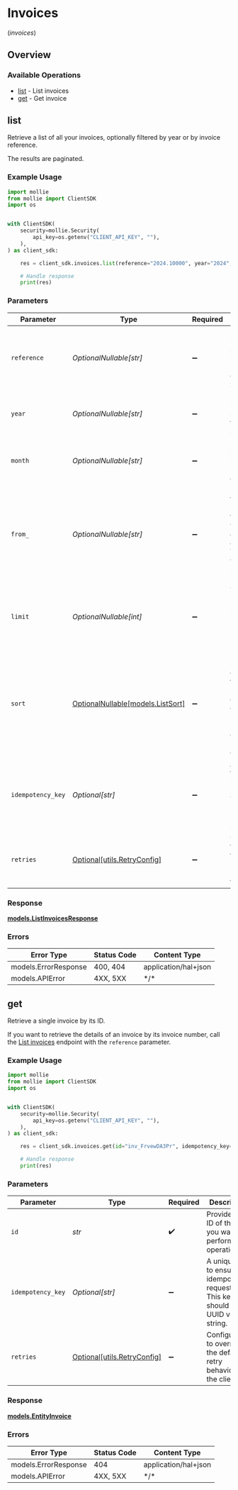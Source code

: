 # Invoices
(*invoices*)

## Overview

### Available Operations

* [list](#list) - List invoices
* [get](#get) - Get invoice

## list

Retrieve a list of all your invoices, optionally filtered by year or by
invoice reference.

The results are paginated.

### Example Usage

<!-- UsageSnippet language="python" operationID="list-invoices" method="get" path="/invoices" -->
```python
import mollie
from mollie import ClientSDK
import os


with ClientSDK(
    security=mollie.Security(
        api_key=os.getenv("CLIENT_API_KEY", ""),
    ),
) as client_sdk:

    res = client_sdk.invoices.list(reference="2024.10000", year="2024", month="01", from_="inv_xBEbP9rvAq", limit=50, sort=mollie.ListSort.DESC, idempotency_key="123e4567-e89b-12d3-a456-426")

    # Handle response
    print(res)

```

### Parameters

| Parameter                                                                                                                              | Type                                                                                                                                   | Required                                                                                                                               | Description                                                                                                                            | Example                                                                                                                                |
| -------------------------------------------------------------------------------------------------------------------------------------- | -------------------------------------------------------------------------------------------------------------------------------------- | -------------------------------------------------------------------------------------------------------------------------------------- | -------------------------------------------------------------------------------------------------------------------------------------- | -------------------------------------------------------------------------------------------------------------------------------------- |
| `reference`                                                                                                                            | *OptionalNullable[str]*                                                                                                                | :heavy_minus_sign:                                                                                                                     | Filter for an invoice with a specific invoice reference, for example<br/>`2024.10000`.                                                 | 2024.10000                                                                                                                             |
| `year`                                                                                                                                 | *OptionalNullable[str]*                                                                                                                | :heavy_minus_sign:                                                                                                                     | Filter for invoices of a specific year, for example `2024`.                                                                            | 2024                                                                                                                                   |
| `month`                                                                                                                                | *OptionalNullable[str]*                                                                                                                | :heavy_minus_sign:                                                                                                                     | Filter for invoices of a specific month, for example `01`.                                                                             | 01                                                                                                                                     |
| `from_`                                                                                                                                | *OptionalNullable[str]*                                                                                                                | :heavy_minus_sign:                                                                                                                     | Provide an ID to start the result set from the item with the given ID and onwards. This allows you to paginate the<br/>result set.     |                                                                                                                                        |
| `limit`                                                                                                                                | *OptionalNullable[int]*                                                                                                                | :heavy_minus_sign:                                                                                                                     | The maximum number of items to return. Defaults to 50 items.                                                                           | 50                                                                                                                                     |
| `sort`                                                                                                                                 | [OptionalNullable[models.ListSort]](../../models/listsort.md)                                                                          | :heavy_minus_sign:                                                                                                                     | Used for setting the direction of the result set. Defaults to descending order, meaning the results are ordered from<br/>newest to oldest. | desc                                                                                                                                   |
| `idempotency_key`                                                                                                                      | *Optional[str]*                                                                                                                        | :heavy_minus_sign:                                                                                                                     | A unique key to ensure idempotent requests. This key should be a UUID v4 string.                                                       | 123e4567-e89b-12d3-a456-426                                                                                                            |
| `retries`                                                                                                                              | [Optional[utils.RetryConfig]](../../models/utils/retryconfig.md)                                                                       | :heavy_minus_sign:                                                                                                                     | Configuration to override the default retry behavior of the client.                                                                    |                                                                                                                                        |

### Response

**[models.ListInvoicesResponse](../../models/listinvoicesresponse.md)**

### Errors

| Error Type           | Status Code          | Content Type         |
| -------------------- | -------------------- | -------------------- |
| models.ErrorResponse | 400, 404             | application/hal+json |
| models.APIError      | 4XX, 5XX             | \*/\*                |

## get

Retrieve a single invoice by its ID.

If you want to retrieve the details of an invoice by its invoice number,
call the [List invoices](list-invoices) endpoint with the `reference` parameter.

### Example Usage

<!-- UsageSnippet language="python" operationID="get-invoice" method="get" path="/invoices/{id}" -->
```python
import mollie
from mollie import ClientSDK
import os


with ClientSDK(
    security=mollie.Security(
        api_key=os.getenv("CLIENT_API_KEY", ""),
    ),
) as client_sdk:

    res = client_sdk.invoices.get(id="inv_FrvewDA3Pr", idempotency_key="123e4567-e89b-12d3-a456-426")

    # Handle response
    print(res)

```

### Parameters

| Parameter                                                                        | Type                                                                             | Required                                                                         | Description                                                                      | Example                                                                          |
| -------------------------------------------------------------------------------- | -------------------------------------------------------------------------------- | -------------------------------------------------------------------------------- | -------------------------------------------------------------------------------- | -------------------------------------------------------------------------------- |
| `id`                                                                             | *str*                                                                            | :heavy_check_mark:                                                               | Provide the ID of the item you want to perform this operation on.                |                                                                                  |
| `idempotency_key`                                                                | *Optional[str]*                                                                  | :heavy_minus_sign:                                                               | A unique key to ensure idempotent requests. This key should be a UUID v4 string. | 123e4567-e89b-12d3-a456-426                                                      |
| `retries`                                                                        | [Optional[utils.RetryConfig]](../../models/utils/retryconfig.md)                 | :heavy_minus_sign:                                                               | Configuration to override the default retry behavior of the client.              |                                                                                  |

### Response

**[models.EntityInvoice](../../models/entityinvoice.md)**

### Errors

| Error Type           | Status Code          | Content Type         |
| -------------------- | -------------------- | -------------------- |
| models.ErrorResponse | 404                  | application/hal+json |
| models.APIError      | 4XX, 5XX             | \*/\*                |